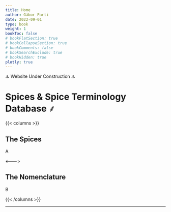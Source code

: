 ```yaml
---
title: Home
author: Gábor Parti
date: 2022-09-01
type: book
weight: 1
bookToc: false
# bookFlatSection: true
# bookCollapseSection: true
# bookComments: false
# bookSearchExclude: true
# bookHidden: true
plotly: true
---
```


<!-- ⸙ -->

⚓ Website Under Construction ⚓

# Spices & Spice Terminology Database ⸙

{{< columns >}}
## The Spices

A

<--->

## The Nomenclature

B

{{< /columns >}}

***